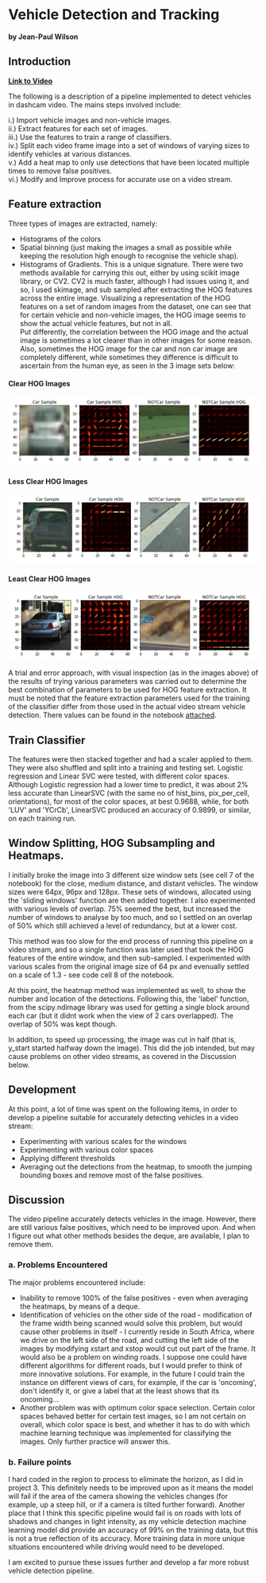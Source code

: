 # Vehicle Detection and Tracking
**by Jean-Paul Wilson**


## Introduction

**[Link to Video](https://www.youtube.com/watch?v=XZyl9q-_iPA&feature=youtu.be)**

The following is a description of a pipeline implemented to detect vehicles in dashcam video. 
The mains steps involved include: 

i.) Import vehicle images and non-vehicle images.  
ii.) Extract features for each set of images.  
iii.) Use the features to train a range of classifiers.  
iv.) Split each video frame image into a set of windows of varying sizes to identify vehicles at various distances.  
v.) Add a heat map to only use detections that have been located multiple times to remove false positives.   
vi.) Modify and Improve process for accurate use on a video stream.  

## Feature extraction

Three types of images are extracted, namely: 
- Histograms of the colors
- Spatial binning (just making the images a small as possible while keeping the resolution high enough to recognise the vehicle shap).  
- Histograms of Gradients. This is a unique signature. There were two methods available for carrying this out, either by using scikit image library, or CV2. CV2 is much faster, although I had issues using it, and so, I used skimage, and sub sampled after extracting the HOG features across the entire image. 
Visualizing a representation of the HOG features on a set of random images from the dataset, one can see that for certain vehicle and non-vehicle images, the HOG image seems to show the actual vehicle features, but not in all.   
Put differently, the correlation between the HOG image and the actual image is sometimes a lot clearer than in other images for some reason. Also, sometimes the HOG image for the car and non car image are completely different, while sometimes they difference is difficult to ascertain from the human eye,  as seen in the 3 image sets below: 

#### Clear HOG Images
<img src = "writeuppics/HogClear.jpg">


#### Less Clear HOG Images
<img src = "writeuppics/HogLessVague.jpg">


#### Least Clear HOG Images
<img src = "writeuppics/HogVague.jpg">

A trial and error approach, with visual inspection (as in the images above) of the results of trying various parameters was carried out to determine the best combination of parameters to be used for HOG feature extraction. It must be noted that the feature extraction parameters used for the training of the classifier differ from those used in the actual video stream vehicle detection. There values can be found in the notebook [attached](https://github.com/JPWILSON/VehicleDetection/blob/master/WorkThroughVideo.ipynb "Jupyter Notebook Software Pipeline"). 

## Train Classifier

The features were then stacked together and had a scaler applied to them. They were also shuffled and split into a training and testing set. Logistic regression and Linear SVC were tested, with different color spaces.  Although Logistic regression had a lower time to predict, it was about 2% less accurate than LinearSVC (with the same no of hist_bins, pix_per_cell, orientations), for most of the color spaces, at best 0.9688, while, for both 'LUV' and 'YCrCb', LinearSVC produced an accuracy of 0.9899, or similar, on each training run. 

## Window Splitting, HOG Subsampling and Heatmaps.

I initially broke the image into 3 different size window sets (see cell 7 of the notebook) for the close, medium distance, and distant vehicles. The window sizes were 64px, 96px and 128px. These sets of windows, allocated using the 'sliding windows' function are then added together. I also experimented with various levels of overlap. 75% seemed the best, but increased the 
number of windows to analyse by too much, and so I settled on an overlap of 50% which still achieved a level of redundancy, but at a lower cost. 

This method was too slow for the end process of running this pipeline on a video stream, and so a single function was later used that took the HOG features of the entire window, and then sub-sampled. I experimented with various scales from the original image size of 64 px and evenually settled on a scale of 1.3 - see code cell 8 of the notebook. 

At this point, the heatmap method was implemented as well, to show the number and location of the detections. 
Following this, the 'label' function, from the scipy.ndimage library was used for getting a single block around each car (but it didnt work when the view of 2 cars overlapped). The overlap of 50% was kept though. 

In addition, to speed up processing, the image was cut in half (that is, y_start started halfway down the image). This did the job intended, but may cause problems on other video streams, as covered in the Discussion below. 

## Development

At this point, a lot of time was spent on the following items, in order to develop a pipeline suitable for accurately detecting vehicles in a video stream:
- Experimenting with various scales for the windows
- Experimenting with various color spaces
- Applying different thresholds 
- Averaging out the detections from the heatmap, to smooth the jumping bounding boxes and remove most of the false positives. 

## Discussion

The video pipeline accurately detects vehicles in the image. 
However, there are still various false positives, which need to be improved upon. And when I figure out what other methods besides the deque, are available, I plan to remove them.

### a. Problems Encountered

The major problems encountered include: 
- Inability to remove 100% of the false positives - even when averaging the heatmaps, by means of a deque.
- Identification of vehicles on the other side of the road - modification of the frame width being scanned would 
solve this problem, but would cause other problems in itself - I currently reside in South Africa, where we drive on the 
left side of the road, and cutting the left side of the images by modifying xstart and xstop would cut out part of the frame. 
It would also be a problem on winding roads. 
I suppose one could have different algorithms for different roads, but I would prefer to think of more innovative solutions. For example, in the future I could train the instance on different views of cars, for example, if the car is 'oncoming', don't identify it, or give a label that at the least shows that its oncoming...
- Another problem was with optimum color space selection. Certain color spaces behaved better for certain test images, so I am not certain on overall, which color space is best, and whether it has to do with which machine learning technique was implemented for classifying the images. Only further practice will answer this. 

### b. Failure points

I hard coded in the region to process to eliminate the horizon, as I did in project 3. This definitely needs to be improved upon as it means the model will fail if the area of the camera showing the vehicles changes (for example, up a steep hill, or if a camera is tilted further forward). 
Another place that I think this specific pipeline would fail is on roads with lots of shadows and changes in light intensity, as my vehicle detection machine learning model did provide an accuracy of 99% on the training data, but this is not a true reflection of its accuracy. More training data in more unique situations encountered while driving would need to be developed. 

I am excited to pursue these issues further and develop a far more robust vehicle detection pipeline. 
